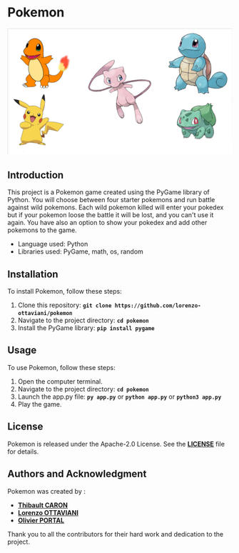 # **Pokemon**

<img src="./assets/images/pokemon_family.png" alt="The Pokemon family!">


## **Introduction**

This project is a Pokemon game created using the PyGame library of Python.
You will choose between four starter pokemons and run battle against
wild pokemons. Each wild pokemon killed will enter your pokedex but if your pokemon
loose the battle it will be lost, and you can't use it again.
You have also an option to show your pokedex and add other pokemons to the game.

- Language used: Python
- Libraries used: PyGame, math, os, random

## **Installation**

To install Pokemon, follow these steps:

1. Clone this repository: **`git clone https://github.com/lorenzo-ottaviani/pokemon`**
2. Navigate to the project directory: **`cd pokemon`**
3. Install the PyGame library: **`pip install pygame`**

## **Usage**

To use Pokemon, follow these steps:

1. Open the computer terminal.
2. Navigate to the project directory: **`cd pokemon`**
3. Launch the app.py file: **`py app.py`** or **`python app.py`** or **`python3 app.py`**
4. Play the game.

## **License**

Pokemon is released under the Apache-2.0 License. 
See the **[LICENSE](http://www.apache.org/licenses/LICENSE-2.0)** file for details.

## **Authors and Acknowledgment**

Pokemon was created by :

- **[Thibault CARON](https://github.com/thibault-caron)**
- **[Lorenzo OTTAVIANI](https://github.com/lorenzo-ottaviani)**
- **[Olivier PORTAL](https://github.com/olivier-portal)**

Thank you to all the contributors for their hard work and dedication to the project.
